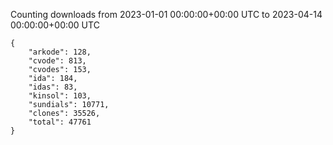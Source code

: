 
Counting downloads from 2023-01-01 00:00:00+00:00 UTC to 2023-04-14 00:00:00+00:00 UTC

```
{
    "arkode": 128,
    "cvode": 813,
    "cvodes": 153,
    "ida": 184,
    "idas": 83,
    "kinsol": 103,
    "sundials": 10771,
    "clones": 35526,
    "total": 47761
}
```
